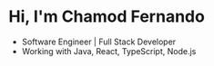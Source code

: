 # Hi, I'm Chamod Fernando  

- Software Engineer | Full Stack Developer  
- Working with Java, React, TypeScript, Node.js  
